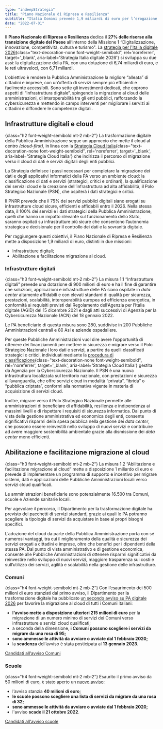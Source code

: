 ```yaml
---
type: "indeepStrategia"
title: "Piano Nazionale di Ripresa e Resilienza"
subtitle: "Italia Domani prevede 1,9 miliardi di euro per l’erogazione di servizi pubblici digitali su infrastrutture cloud sicure, efficienti e affidabili"
date: "2022-07-01"
---
```


 Il **Piano Nazionale di Ripresa e Resilienza** dedica il **27% delle risorse alla transizione digitale del Paese** all’interno della Missione 1 “Digitalizzazione, innovazione, competitività, cultura e turismo".
La [strategia per l'Italia digitale 2026](https://innovazione.gov.it/italia-digitale-2026/){class="text-decoration-none font-weight-semibold", rel='noreferrer', target='_blank', aria-label='Strategia Italia digitale 2026'} si sviluppa su due assi: la digitalizzazione della PA, con una dotazione di 6,74 miliardi di euro, e le reti ultraveloci, con 6,71 miliardi.
 
L’obiettivo è rendere la Pubblica Amministrazione la migliore “alleata” di cittadini e imprese, con un’offerta di servizi sempre più efficienti e facilmente accessibili. Sono sette gli investimenti dedicati, che coprono aspetti di “infrastruttura digitale”, spingendo la migrazione al cloud delle amministrazioni, di interoperabilità tra gli enti pubblici, rafforzando la cybersicurezza e mettendo in campo interventi per migliorare i servizi ai cittadini e diffondere le competenze digitali.

## Infrastrutture digitali e cloud
{class="h2 font-weight-semibold mt-2 mb-2"}
La trasformazione digitale della Pubblica Amministrazione segue un approccio che mette il cloud al centro _(cloud-first)_, in linea con la [Strategia Cloud Italia](https://innovazione.gov.it/dipartimento/focus/strategia-cloud-italia/){class="text-decoration-none font-weight-semibold", rel='noreferrer', target='_blank', aria-label='Strategia Cloud Italia'} che indirizza il percorso di migrazione verso il cloud di dati e servizi digitali degli enti pubblici. 
 
La Strategia definisce i passi necessari per completare la migrazione dei dati e degli applicativi informatici della PA verso un ambiente cloud: la classificazione di dati e servizi (strategici, critici e ordinari), la qualificazione dei servizi cloud e la creazione dell’infrastruttura ad alta affidabilità, il Polo Strategico Nazionale (PSN), che ospiterà i dati strategici e critici.

Il PNRR prevede che il 75% dei servizi pubblici digitali siano erogati su infrastrutture cloud sicure, efficienti e affidabili entro il 2026. Nella stessa data, il 100% dei servizi e i dati strategici della Pubblica Amministrazione, quelli che hanno un impatto rilevante sul funzionamento dello Stato, saranno ospitati su infrastrutture più sicure che consentono l’autonomia strategica e decisionale per il controllo dei dati e la sovranità digitale.
 
Per raggiungere questi obiettivi, il Piano Nazionale di Ripresa e Resilienza mette a disposizione 1,9 miliardi di euro, distinti in  due missioni:
- Infrastrutture digitali;
- Abilitazione e facilitazione migrazione al cloud.

### Infrastrutture digitali
{class="h3 font-weight-semibold mt-2 mb-2"}
La misura 1.1 “Infrastrutture digitali” prevede una dotazione di 900 milioni di euro e ha il fine di garantire che soluzioni, applicazioni e infrastrutture delle PA siano ospitate in _data center_ altamente affidabili e con elevati standard di qualità per sicurezza, prestazioni, scalabilità, interoperabilità europea ed efficienza energetica, in conformità ai requisiti previsti dal Regolamento dell’Agenzia per l’Italia digitale (AGID) del 15 dicembre 2021 e dagli atti successivi di Agenzia per la Cybersicurezza Nazionale (ACN) del 18 gennaio 2022. 

Le PA beneficiarie di questa misura sono 280, suddivise in 200 Pubbliche Amministrazioni centrali e 80 Asl e aziende ospedaliere.

Per queste Pubbliche Amministrazioni vuol dire avere l’opportunità di ottenere dei finanziamenti per mettere in sicurezza e migrare verso il Polo Strategico Nazionale i loro dati e servizi, a partire da quelli classificati strategici o critici, individuati mediante la [procedura di classificazione](https://innovazione.gov.it/notizie/articoli/cloud-italia-pubblicata-la-metodologia-di-classificazione-di-dati-e-servizi/){class="text-decoration-none font-weight-semibold", rel='noreferrer', target='_blank', aria-label='Strategia Cloud Italia'} gestita da Agenzia per la Cybersicurezza Nazionale. Il PSN è una nuova infrastruttura localizzata sul territorio nazionale, con prestazioni e sicurezza all’avanguardia, che offre servizi cloud in modalità “privata”, “ibrida” o “pubblica criptata”, conformi alla normativa vigente in materia di acquisizione di servizi cloud.

Inoltre, migrare verso il Polo Strategico Nazionale permette alle amministrazioni di beneficiare di affidabilità, resilienza e indipendenza ai massimi livelli e di rispettare i requisiti di sicurezza informatica. Dal punto di vista della gestione amministrativa ed economica degli enti,  consente significativi risparmi della spesa pubblica nella gestione dei _data center_, che possono essere reinvestiti nello sviluppo di nuovi servizi e contribuire ad avere maggiore sostenibilità ambientale grazie alla dismissione dei _data center_ meno efficienti.

## Abilitazione e facilitazione migrazione al cloud
{class="h3 font-weight-semibold mt-2 mb-2"}
La misura 1.2 “Abilitazione e facilitazione migrazione al cloud” mette a disposizione 1 miliardo di euro e prevede di implementare un programma di supporto e incentivo per migrare sistemi, dati e applicazioni delle Pubbliche Amministrazioni locali verso servizi cloud qualificati.

Le amministrazioni beneficiarie sono potenzialmente 16.500 tra Comuni, scuole e Aziende sanitarie locali.

Per agevolare il percorso, il Dipartimento per la trasformazione digitale ha previsto dei pacchetti di servizi standard, grazie ai quali le PA potranno scegliere la tipologia di servizi da acquistare in base ai propri bisogni specifici.

L’adozione del cloud da parte della Pubblica Amministrazione porta con sé numerosi vantaggi, tra cui il miglioramento della qualità e sicurezza dei servizi erogati a cittadini e imprese, oltre che benefici per i dipendenti della stessa PA. Dal punto di vista amministrativo e di gestione economica, consente alle Pubbliche Amministrazioni di ottenere risparmi significativi da reinvestire nello sviluppo di nuovi servizi, maggiore trasparenza sui costi e sull’utilizzo dei servizi, agilità e scalabilità nella gestione delle infrastrutture.

### Comuni
{class="h4 font-weight-semibold mt-2 mb-2"}
Con l’esaurimento dei 500 milioni di euro stanziati dal primo avviso, il Dipartimento per la trasformazione digitale ha pubblicato [un secondo avviso su PA digitale 2026](https://innovazione.gov.it/notizie/articoli/migrazione-al-cloud-dei-comuni-nuove-risorse-grazie-al-pnrr/) per favorire la migrazione al cloud di tutti i Comuni italiani:
* **l'avviso mette a disposizione ulteriori 215 milioni di euro** per la migrazione di un numero minimo di servizi dei Comuni verso infrastrutture e servizi cloud qualificati;
* a seconda della dimensione, **i Comuni possono scegliere i servizi da migrare da una rosa di 95;**
* **sono ammesse le attività da avviare o avviate dal 1 febbraio 2020;**
* la **scadenza** dell’avviso è stata posticipata al **13 gennaio 2023.**

<div class="col-12 text-center mt-3 mb-5">
<a href="https://areariservata.padigitale2026.gov.it/Pa_digitale2026_dettagli_avviso?id=a017Q00000uzQmzQAE" class="btn btn-primary" target="_blank">Candidati all'avviso Comuni</a>
</div>

### Scuole
{class="h4 font-weight-semibold mt-2 mb-2"}
Esaurito il primo avviso da 50 milioni di euro, è stato aperto un [nuovo avviso](https://innovazione.gov.it/notizie/articoli/pa-digitale-2026-pubblicati-nuovi-avvisi-per-le-scuole/):
* l’avviso stanzia **40 milioni di euro**;
* **le scuole possono scegliere una lista di servizi da migrare da una rosa di 32;**
* **sono ammesse le attività da avviare o avviate dal 1 febbraio 2020;**
* l'avviso **scade il 21 ottobre 2022.**

<div class="col-12 text-center mt-3 mb-5">
<a href="https://areariservata.padigitale2026.gov.it/Pa_digitale2026_dettagli_avviso?id=a017Q00000ocbtmQAA" class="btn btn-primary" target="_blank">Candidati all'avviso scuole</a>
</div>

